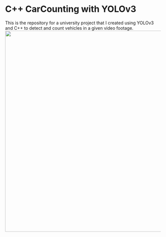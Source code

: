 # C++ CarCounting with YOLOv3
This is the repository for a university project that I created using YOLOv3 and C++ to detect and count vehicles in a given video footage.
<img src="https://https://github.com/MartonPolcz/Cpp-CarCounting-with-YOLOv3/blob/master/image.jpg" width="650">
